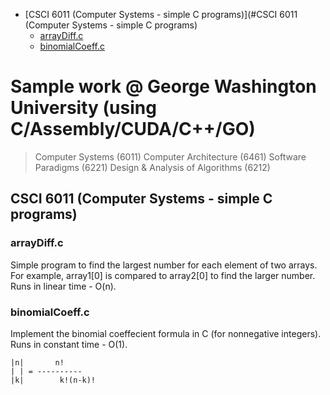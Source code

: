 - [CSCI 6011 (Computer Systems - simple C programs)](#CSCI 6011 (Computer Systems - simple C programs)
  * [arrayDiff.c](#arrayDiff.c)
  * [binomialCoeff.c](#binomialCoeff.c)
  
# Sample work @ George Washington University (using C/Assembly/CUDA/C++/GO)
> Computer Systems (6011)
> Computer Architecture (6461)
> Software Paradigms (6221)
> Design & Analysis of Algorithms (6212) 

## CSCI 6011 (Computer Systems - simple C programs)

### arrayDiff.c 

Simple program to find the largest number for each element of two arrays. For example, array1[0] is compared to array2[0] to find the larger number. Runs in linear time - O(n).

### binomialCoeff.c 

Implement the binomial coeffecient formula in C (for nonnegative integers). Runs in constant time - O(1).

	|n|	      n!    
	| |	= ----------
	|k|        k!(n-k)!
